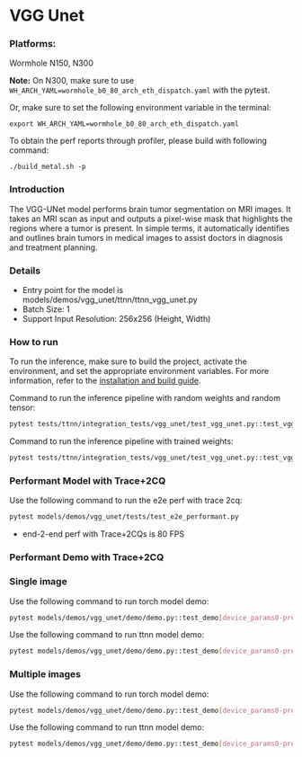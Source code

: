 # VGG Unet
### Platforms:

Wormhole N150, N300

**Note:** On N300, make sure to use `WH_ARCH_YAML=wormhole_b0_80_arch_eth_dispatch.yaml` with the pytest.

Or, make sure to set the following environment variable in the terminal:
```
export WH_ARCH_YAML=wormhole_b0_80_arch_eth_dispatch.yaml
```

To obtain the perf reports through profiler, please build with following command:
```
./build_metal.sh -p
```

### Introduction
The VGG-UNet model performs brain tumor segmentation on MRI images. It takes an MRI scan as input and outputs a pixel-wise mask that highlights the regions where a tumor is present. In simple terms, it automatically identifies and outlines brain tumors in medical images to assist doctors in diagnosis and treatment planning.
### Details
- Entry point for the model is models/demos/vgg_unet/ttnn/ttnn_vgg_unet.py
- Batch Size: 1
- Support Input Resolution: 256x256 (Height, Width)

### How to run

To run the inference, make sure to build the project, activate the environment, and set the appropriate environment variables.
For more information, refer to the [installation and build guide](https://docs.tenstorrent.com/tt-metalium/latest/get_started/get_started.html#install-and-build).

Command to run the inference pipeline with random weights and random tensor:

```sh
pytest tests/ttnn/integration_tests/vgg_unet/test_vgg_unet.py::test_vgg_unet[0-pretrained_weight_false]
```

Command to run the inference pipeline with trained weights:

```sh
pytest tests/ttnn/integration_tests/vgg_unet/test_vgg_unet.py::test_vgg_unet[0-pretrained_weight_true]
```

### Performant Model with Trace+2CQ

Use the following command to run the e2e perf with trace 2cq:
```sh
pytest models/demos/vgg_unet/tests/test_e2e_performant.py
```
- end-2-end perf with Trace+2CQs is 80 FPS


### Performant Demo with Trace+2CQ

### Single image

Use the following command to run torch model demo:

```sh
pytest models/demos/vgg_unet/demo/demo.py::test_demo[device_params0-pretrained_weight_true-torch_model-single]
```

Use the following command to run ttnn model demo:

```sh
pytest models/demos/vgg_unet/demo/demo.py::test_demo[device_params0-pretrained_weight_true-ttnn_model-single]
```

### Multiple images

Use the following command to run torch model demo:

```sh
pytest models/demos/vgg_unet/demo/demo.py::test_demo[device_params0-pretrained_weight_true-torch_model-multi]
```

Use the following command to run ttnn model demo:

```sh
pytest models/demos/vgg_unet/demo/demo.py::test_demo[device_params0-pretrained_weight_true-ttnn_model-multi]
```
